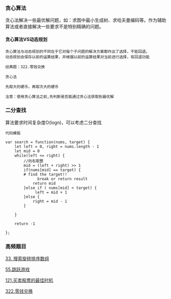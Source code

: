 ### 贪心算法
贪心法解决一些最优解问题，如：求图中最小生成树、求哈夫曼编码等。作为辅助算法或者直接解决一些要求不是特别精确的问题。

#### 贪心算法VS动态规划
```
贪心算法与动态规划的不同在于它对每个子问题的解决方案都作出了选择，不能回退。
动态规划会保存以前的运算结果，并根据以前的运算结果对当前进行选择，有回退功能
```
```
经典题：322.零钱兑换

贪心法

先取大的硬币，再取次大的硬币

注意：使用贪心算法之前,先判断是否能通过贪心法获取到最优解
```

### 二分查找

算法要求时间复杂度O(logn)，可以考虑二分查找

```
代码模板

var search = function(nums, target) {
    let left = 0, right = nums.length - 1
    let mid = 0
    while(left <= right) {
        //向右取整
        mid = (left + right) >> 1
        if(nums[mid] == target) {
	    # find the target!! 
              break or return result 
            return mid
        }else if ( nums[mid] < target) {
             left = mid + 1
        }else {
            right = mid - 1
        }

    }

    return -1

};

```

### 高频题目

[33. 搜索旋转排序数组](https://github.com/Jackzigen/LeetCode/blob/master/Problems/1-100/33.搜索旋转排序数组.md)

[55.跳跃游戏](https://github.com/Jackzigen/LeetCode/blob/master/Problems/1-100/55.跳跃游戏.md)

[121.买卖股票的最佳时机](https://github.com/Jackzigen/LeetCode/blob/master/Problems/101-200/121.买卖股票的最佳时机.md)

[322.零钱兑换](https://github.com/Jackzigen/LeetCode/blob/master/Problems/301-400/322.零钱兑换.md)


